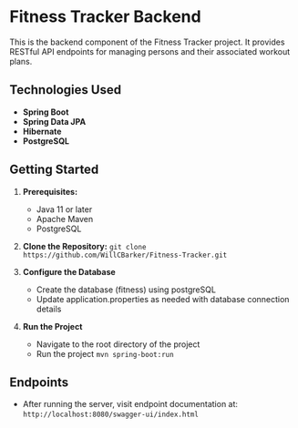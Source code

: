 # Fitness Tracker Backend

This is the backend component of the Fitness Tracker project. It provides RESTful API endpoints for managing persons and their associated workout plans.

## Technologies Used

- **Spring Boot**
- **Spring Data JPA**
- **Hibernate**
- **PostgreSQL**

## Getting Started

1. **Prerequisites:**
   - Java 11 or later
   - Apache Maven
   - PostgreSQL

2. **Clone the Repository:**
   ```git clone https://github.com/WillCBarker/Fitness-Tracker.git```

3. **Configure the Database**
   - Create the database (fitness) using postgreSQL
   - Update application.properties as needed with database connection details

4. **Run the Project**
   - Navigate to the root directory of the project
   - Run the project ```mvn spring-boot:run```

## Endpoints

- After running the server, visit endpoint documentation at: ```http://localhost:8080/swagger-ui/index.html```
